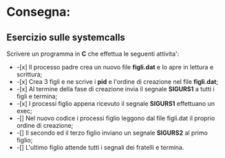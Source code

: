 # Consegna:

## Esercizio sulle systemcalls

Scrivere un programma in <b>C</b> che effettua le seguenti attivita':

<ul>
    <li> 
        -[x] Il processo padre crea un nuovo file <b>figli.dat</b> e lo apre in lettura e scrittura;
    </li>
    <li>
        -[x] Crea 3 figli e ne scrive i <b>pid</b> e l'ordine di creazione nel file <b>figli.dat</b>;
    </li>
    <li>
        -[x] Al termine della fase di creazione invia il segnale <b>SIGURS1</b> a tutti i figli e termina;
    </li>
    <li>
        -[x] I processi figlio appena ricevuto il segnale <b>SIGURS1</b> effettuano un exec;
    </li>
    <li>
        -[] Nel nuovo codice i processi figlio leggono dal file figli.dat il proprio ordine di creazione;
    </li>
    <li>
        -[] Il secondo ed il terzo figlio inviano un segnale <b>SIGURS2</b> al primo figlio;
    </li>
    <li>
        -[] L'ultimo figlio attende tutti i segnali dei fratelli e termina.
    </li>
</ul>
